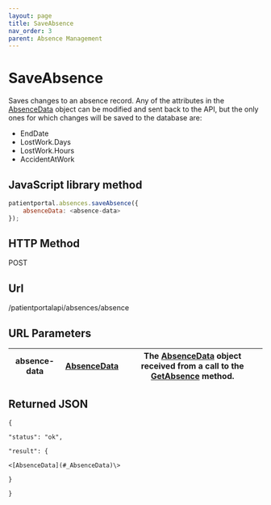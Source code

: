 ```yaml
---
layout: page
title: SaveAbsence
nav_order: 3
parent: Absence Management
---
```


# SaveAbsence

Saves changes to an absence record. Any of the attributes in the [AbsenceData](#_AbsenceData) object can be modified and sent back to the API, but the only ones for which changes will be saved to the database are:

- EndDate
- LostWork.Days
- LostWork.Hours
- AccidentAtWork

## JavaScript library method

```javascript
patientportal.absences.saveAbsence({
    absenceData: <absence-data>
});
```

## HTTP Method

POST

## ****Url****

/patientportalapi/absences/absence

## URL Parameters

| absence-data | [AbsenceData](#_AbsenceData) | The [AbsenceData](#_AbsenceData) object received from a call to the [GetAbsence](#_GetAbsence) method. |
| --- | --- | --- |

## Returned JSON

```
{

"status": "ok",

"result": {

<[AbsenceData](#_AbsenceData)\>

}

}
```
